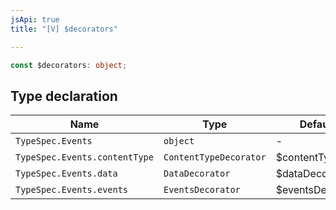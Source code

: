 ```yaml
---
jsApi: true
title: "[V] $decorators"

---
```

```ts
const $decorators: object;
```

## Type declaration

| Name | Type | Default value |
| ------ | ------ | ------ |
| `TypeSpec.Events` | `object` | - |
| `TypeSpec.Events.contentType` | `ContentTypeDecorator` | $contentTypeDecorator |
| `TypeSpec.Events.data` | `DataDecorator` | $dataDecorator |
| `TypeSpec.Events.events` | `EventsDecorator` | $eventsDecorator |
